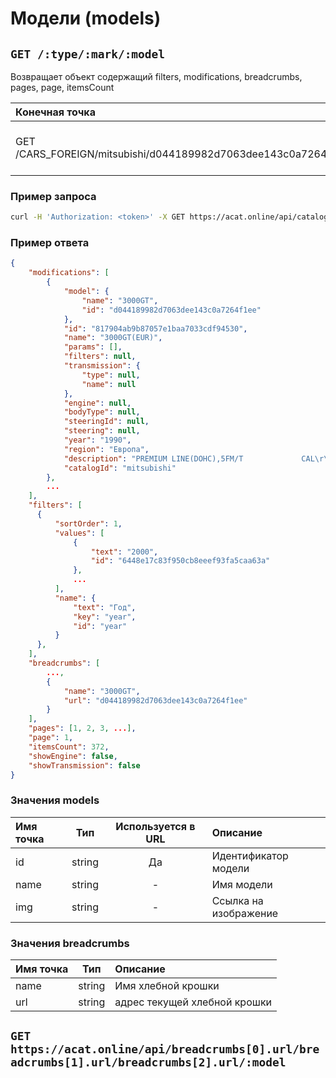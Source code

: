 # Модели (models)

## `GET /:type/:mark/:model`

Возвращает объект содержащий filters, modifications, breadcrumbs, pages, page, itemsCount

| Конечная точка | Описание |
| :---- | :--------------- |
| GET /CARS_FOREIGN/mitsubishi/d044189982d7063dee143c0a7264f1ee | Фильтры и модификации Mitsubishi 3000GT |

### Пример запроса

```bash
curl -H 'Authorization: <token>' -X GET https://acat.online/api/catalogs/CARS_FOREIGN/mitsubishi/d044189982d7063dee143c0a7264f1ee
```

### Пример ответа

```json
{
    "modifications": [
        {
            "model": {
                "name": "3000GT",
                "id": "d044189982d7063dee143c0a7264f1ee"
            },
            "id": "817904ab9b87057e1baa7033cdf94530",
            "name": "3000GT(EUR)",
            "params": [],
            "filters": null,
            "transmission": {
                "type": null,
                "name": null
            },
            "engine": null,
            "bodyType": null,
            "steeringId": null,
            "steering": null,
            "year": "1990",
            "region": "Европа",
            "description": "PREMIUM LINE(DOHC),5FM/T             CAL\r\n3000/2WD\r\nModification: Z11A\r\nClassification: MNPML7M\r\nProduction: 01.04.1990 - 03.06.2000",
            "catalogId": "mitsubishi"
        },
        ...
    ],
    "filters": [
      {
          "sortOrder": 1,
          "values": [
              {
                  "text": "2000",
                  "id": "6448e17c83f950cb8eeef93fa5caa63a"
              },
              ...
          ],
          "name": {
              "text": "Год",
              "key": "year",
              "id": "year"
          }
      },
    ],
    "breadcrumbs": [
        ...,
        {
            "name": "3000GT",
            "url": "d044189982d7063dee143c0a7264f1ee"
        }
    ],
    "pages": [1, 2, 3, ...],
    "page": 1,
    "itemsCount": 372,
    "showEngine": false,
    "showTransmission": false
}
```

### Значения models

| Имя точка | Тип | Используется в URL | Описание |
| :---- | :------: | :------: | :--------------- |
| id | string | Да | Идентификатор модели |
| name | string | - | Имя модели |
| img | string | - | Ссылка на изображение |

### Значения breadcrumbs

| Имя точка | Тип | Описание |
| :---- | :------: | :--------------- |
| name | string | Имя хлебной крошки |
| url | string | адрес текущей хлебной крошки |


## `GET https://acat.online/api/breadcrumbs[0].url/breadcrumbs[1].url/breadcrumbs[2].url/:model`